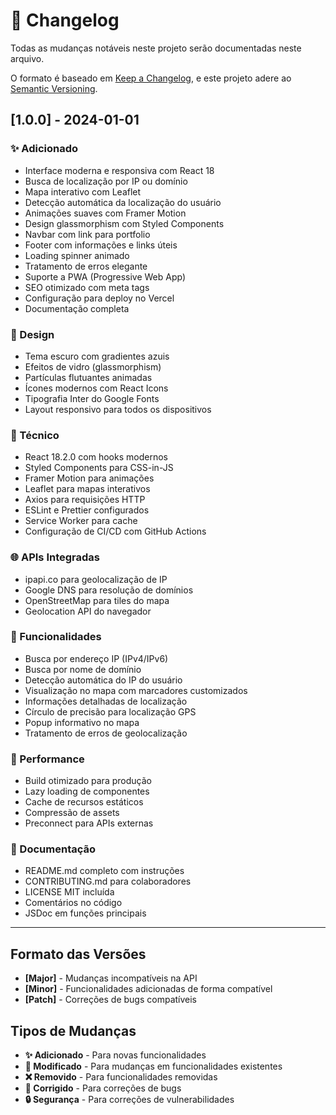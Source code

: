 # 📝 Changelog

Todas as mudanças notáveis neste projeto serão documentadas neste arquivo.

O formato é baseado em [Keep a Changelog](https://keepachangelog.com/pt-BR/1.0.0/),
e este projeto adere ao [Semantic Versioning](https://semver.org/lang/pt-BR/).

## [1.0.0] - 2024-01-01

### ✨ Adicionado

- Interface moderna e responsiva com React 18
- Busca de localização por IP ou domínio
- Mapa interativo com Leaflet
- Detecção automática da localização do usuário
- Animações suaves com Framer Motion
- Design glassmorphism com Styled Components
- Navbar com link para portfolio
- Footer com informações e links úteis
- Loading spinner animado
- Tratamento de erros elegante
- Suporte a PWA (Progressive Web App)
- SEO otimizado com meta tags
- Configuração para deploy no Vercel
- Documentação completa

### 🎨 Design

- Tema escuro com gradientes azuis
- Efeitos de vidro (glassmorphism)
- Partículas flutuantes animadas
- Ícones modernos com React Icons
- Tipografia Inter do Google Fonts
- Layout responsivo para todos os dispositivos

### 🔧 Técnico

- React 18.2.0 com hooks modernos
- Styled Components para CSS-in-JS
- Framer Motion para animações
- Leaflet para mapas interativos
- Axios para requisições HTTP
- ESLint e Prettier configurados
- Service Worker para cache
- Configuração de CI/CD com GitHub Actions

### 🌐 APIs Integradas

- ipapi.co para geolocalização de IP
- Google DNS para resolução de domínios
- OpenStreetMap para tiles do mapa
- Geolocation API do navegador

### 📱 Funcionalidades

- Busca por endereço IP (IPv4/IPv6)
- Busca por nome de domínio
- Detecção automática do IP do usuário
- Visualização no mapa com marcadores customizados
- Informações detalhadas de localização
- Círculo de precisão para localização GPS
- Popup informativo no mapa
- Tratamento de erros de geolocalização

### 🚀 Performance

- Build otimizado para produção
- Lazy loading de componentes
- Cache de recursos estáticos
- Compressão de assets
- Preconnect para APIs externas

### 📄 Documentação

- README.md completo com instruções
- CONTRIBUTING.md para colaboradores
- LICENSE MIT incluída
- Comentários no código
- JSDoc em funções principais

---

## Formato das Versões

- **[Major]** - Mudanças incompatíveis na API
- **[Minor]** - Funcionalidades adicionadas de forma compatível
- **[Patch]** - Correções de bugs compatíveis

## Tipos de Mudanças

- **✨ Adicionado** - Para novas funcionalidades
- **🔄 Modificado** - Para mudanças em funcionalidades existentes
- **❌ Removido** - Para funcionalidades removidas
- **🐛 Corrigido** - Para correções de bugs
- **🔒 Segurança** - Para correções de vulnerabilidades
